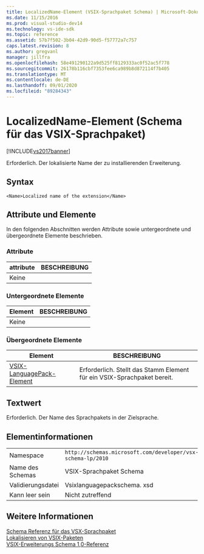 ```yaml
---
title: LocalizedName-Element (VSIX-Sprachpaket Schema) | Microsoft-Dokumentation
ms.date: 11/15/2016
ms.prod: visual-studio-dev14
ms.technology: vs-ide-sdk
ms.topic: reference
ms.assetid: 57b7f502-3b04-42d9-90d5-f57772a7c757
caps.latest.revision: 8
ms.author: gregvanl
manager: jillfra
ms.openlocfilehash: 58e491290122a9d525ff8129333ac0f52ac5f778
ms.sourcegitcommit: 26178b116cbf7353fee6ca989b8d872114f7b405
ms.translationtype: MT
ms.contentlocale: de-DE
ms.lasthandoff: 09/01/2020
ms.locfileid: "89284343"
---
```

# <a name="localizedname-element-vsix-language-pack-schema"></a>LocalizedName-Element (Schema für das VSIX-Sprachpaket)
[!INCLUDE[vs2017banner](../includes/vs2017banner.md)]

Erforderlich. Der lokalisierte Name der zu installierenden Erweiterung.  
  
## <a name="syntax"></a>Syntax  
  
```  
<Name>Localized name of the extension</Name>  
```  
  
## <a name="attributes-and-elements"></a>Attribute und Elemente  
 In den folgenden Abschnitten werden Attribute sowie untergeordnete und übergeordnete Elemente beschrieben.  
  
### <a name="attributes"></a>Attribute  
  
|attribute|BESCHREIBUNG|  
|---------------|-----------------|  
|Keine||  
  
### <a name="child-elements"></a>Untergeordnete Elemente  
  
|Element|BESCHREIBUNG|  
|-------------|-----------------|  
|Keine||  
  
### <a name="parent-elements"></a>Übergeordnete Elemente  
  
|Element|BESCHREIBUNG|  
|-------------|-----------------|  
|[VSIX-LanguagePack-Element](../extensibility/vsixlanguagepack-element-vsix-language-pack-schema.md)|Erforderlich. Stellt das Stamm Element für ein VSIX-Sprachpaket bereit.|  
  
## <a name="text-value"></a>Textwert  
 Erforderlich. Der Name des Sprachpakets in der Zielsprache.  
  
## <a name="element-information"></a>Elementinformationen  
  
|                 |                                                           |
|-----------------|-----------------------------------------------------------|
|    Namespace    | `http://schemas.microsoft.com/developer/vsx-schema-lp/2010` |
|   Name des Schemas   |                 VSIX-Sprachpaket Schema                 |
| Validierungsdatei |                Vsixlanguagepackschema. xsd                 |
|  Kann leer sein   |                      Nicht zutreffend                       |
  
## <a name="see-also"></a>Weitere Informationen  
 [Schema Referenz für das VSX-Sprachpaket](../extensibility/vsx-language-pack-schema-reference.md)   
 [Lokalisieren von VSIX-Paketen](../extensibility/localizing-vsix-packages.md)   
 [VSIX-Erweiterungs Schema 1,0-Referenz](/previous-versions/dd393700(v=vs.110))
